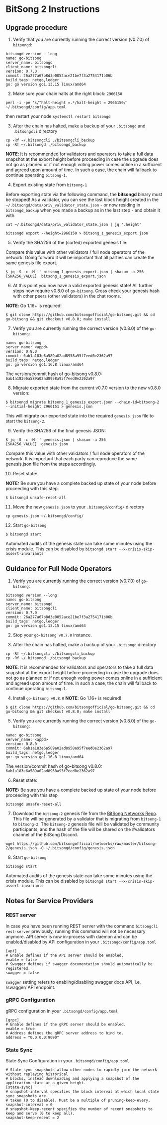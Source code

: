 # BitSong 2 Instructions

## Upgrade procedure

1. Verify that you are currently running the correct version (v0.7.0) of `bitsongd`:
```
bitsongd version --long
name: go-bitsong
server_name: bitsongd
client_name: bitsongcli
version: 0.7.0
commit: 26a277a67b8d3e0052ace21be7f3a2754171b06b
build_tags: netgo,ledger
go: go version go1.13.15 linux/amd64
```

2. Make sure your chain halts at the right block: `2966150`
```
perl -i -pe 's/^halt-height =.*/halt-height = 2966150/' ~/.bitsongd/config/app.toml
```
then restart your node `systemctl restart bitsongd`

3. After the chain has halted, make a backup of your `.bitsongd` and `.bitsongcli` directory
```
cp -Rf ~/.bitsongcli ./bitsongcli_backup
cp -Rf ~/.bitsongd ./bitsongd_backup
```

**NOTE**: It is recommended for validators and operators to take a full data snapshot at the export height before proceeding in case the upgrade does not go as planned or if not enough voting power comes online in a sufficient and agreed upon amount of time. In such a case, the chain will fallback to continue operating `bitsong-1`.

4. Export existing state from `bitsong-1`

Before exporting state via the following command, the **bitsongd** binary must be stopped! As a validator, you can see the last block height created in the `~/.bitsongd/data/priv_validator_state.json` - or now residing in `bitsongd_backup` when you made a backup as in the last step - and obtain it with

```
cat ~/.bitsongd/data/priv_validator_state.json | jq '.height'
```

```
bitsongd export --height=2966150 > bitsong_1_genesis_export.json
```

5. Verify the SHA256 of the (sorted) exported genesis file:

Compare this value with other validators / full node operators of the network. Going forward it will be important that all parties can create the same genesis file export.

```
$ jq -S -c -M '' bitsong_1_genesis_export.json | shasum -a 256
[SHA256_VALUE]  bitsong_1_genesis_export.json
```

6. At this point you now have a valid exported genesis state! All further steps now require v0.8.0 of `go-bitsong`. Cross check your genesis hash with other peers (other validators) in the chat rooms.

**NOTE**: Go 1.16+ is required!

```
$ git clone https://github.com/bitsongofficial/go-bitsong.git && cd go-bitsong && git checkout v0.8.0; make install
```

7. Verify you are currently running the correct version (v0.8.0) of the `go-bitsong`:

```
name: go-bitsong
server_name: <appd>
version: 0.8.0
commit: 6ab1a183e6a589a02ad8958a95f7eed0e2362a97
build_tags: netgo,ledger
go: go version go1.16.8 linux/amd64
```

The version/commit hash of go-bitsong v0.8.0: `6ab1a183e6a589a02ad8958a95f7eed0e2362a97`

8. Migrate exported state from the current v0.7.0 version to the new v0.8.0 version:

```
$ bitsongd migrate bitsong_1_genesis_export.json --chain-id=bitsong-2 --initial-height 2966151 > genesis.json
```

This will migrate our exported state into the required `genesis.json` file to start the `bitsong-2`.

9. Verify the SHA256 of the final genesis JSON:
```
$ jq -S -c -M '' genesis.json | shasum -a 256
[SHA256_VALUE]  genesis.json
```

Compare this value with other validators / full node operators of the network. It is important that each party can reproduce the same genesis.json file from the steps accordingly.

10. Reset state:

**NOTE:** Be sure you have a complete backed up state of your node before proceeding with this step.

```
$ bitsongd unsafe-reset-all
```

11. Move the new `genesis.json` to your `.bitsongd/config/` directory

```
cp genesis.json ~/.bitsongd/config/
```

12. Start `go-bitsong`

```
$ bitsongd start
```

Automated audits of the genesis state can take some minutes using the crisis module. This can be disabled by `bitsongd start --x-crisis-skip-assert-invariants`

## Guidance for Full Node Operators

1. Verify you are currently running the correct version (v0.7.0) of `go-bitsong`:

```
bitsongd version --long
name: go-bitsong
server_name: bitsongd
client_name: bitsongcli
version: 0.7.0
commit: 26a277a67b8d3e0052ace21be7f3a2754171b06b
build_tags: netgo,ledger
go: go version go1.13.15 linux/amd64
```

2. Stop your `go-bitsong v0.7.0` instance.

3. After the chain has halted, make a backup of your `.bitsongd` directory

```
cp -Rf ~/.bitsongcli ./bitsongcli_backup
cp -Rf ~/.bitsongd ./bitsongd_backup
```

**NOTE**: It is recommended for validators and operators to take a full data snapshot at the export height before proceeding in case the upgrade does not go as planned or if not enough voting power comes online in a sufficient and agreed upon amount of time. In such a case, the chain will fallback to continue operating `bitsong-1`.

4. Install `go-bitsong v0.8.0`
**NOTE**: Go 1.16+ is required!

```
$ git clone https://github.com/bitsongofficial/go-bitsong.git && cd go-bitsong && git checkout v0.8.0; make install
```

5. Verify you are currently running the correct version (v0.8.0) of the `go-bitsong`:

```
name: go-bitsong
server_name: <appd>
version: 0.8.0
commit: 6ab1a183e6a589a02ad8958a95f7eed0e2362a97
build_tags: netgo,ledger
go: go version go1.16.8 linux/amd64
```

The version/commit hash of go-bitsong v0.8.0: `6ab1a183e6a589a02ad8958a95f7eed0e2362a97`

6. Reset state:

**NOTE:** Be sure you have a complete backed up state of your node before proceeding with this step

```
bitsongd unsafe-reset-all
```

7. Download the `bitsong-2` genesis file from the [BitSong Networks Repo](https://github.com/bitsongofficial/networks/tree/master/bitsong-2). This file will be generated by a validator that is migrating from `bitsong-1` to `bitsong-2`. The `bitsong-2` genesis file will be validated by community participants, and the hash of the file will be shared on the #validators channel of the BitSong Discord.

```
wget https://github.com/bitsongofficial/networks/raw/master/bitsong-2/genesis.json -O ~/.bitsongd/config/genesis.json
```

8. Start `go-bitsong`

```
bitsongd start
```

Automated audits of the genesis state can take some minutes using the crisis module. This can be disabled by `bitsongd start --x-crisis-skip-assert-invariants`

## Notes for Service Providers

### REST server

In case you have been running REST server with the command `bitsongcli rest-server`  previously, running this command will not be necessary anymore. API server is now in-process with daemon and can be enabled/disabled by API configuration in your `.bitsongd/config/app.toml`

```
[api]
# Enable defines if the API server should be enabled.
enable = false
# Swagger defines if swagger documentation should automatically be registered.
swagger = false
```

`swagger` setting refers to enabling/disabling swagger docs API, i.e, /swagger/ API endpoint.

### gRPC Configuration

gRPC configuration in your `.bitsongd/config/app.toml`

```
[grpc]
# Enable defines if the gRPC server should be enabled.
enable = true
# Address defines the gRPC server address to bind to.
address = "0.0.0.0:9090"
```

### State Sync

State Sync Configuration in your `.bitsongd/config/app.toml`

```
# State sync snapshots allow other nodes to rapidly join the network without replaying historical
# blocks, instead downloading and applying a snapshot of the application state at a given height.
[state-sync]
# snapshot-interval specifies the block interval at which local state sync snapshots are
# taken (0 to disable). Must be a multiple of pruning-keep-every.
snapshot-interval = 0
# snapshot-keep-recent specifies the number of recent snapshots to keep and serve (0 to keep all).
snapshot-keep-recent = 2
```
